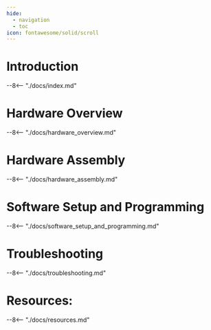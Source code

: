 ```yaml
---
hide:
  - navigation
  - toc
icon: fontawesome/solid/scroll
---
```


# Introduction
--8<-- "./docs/index.md"

# Hardware Overview
--8<-- "./docs/hardware_overview.md"

# Hardware Assembly
--8<-- "./docs/hardware_assembly.md"

# Software Setup and Programming
--8<-- "./docs/software_setup_and_programming.md"

# Troubleshooting
--8<-- "./docs/troubleshooting.md"

# Resources:
--8<-- "./docs/resources.md"